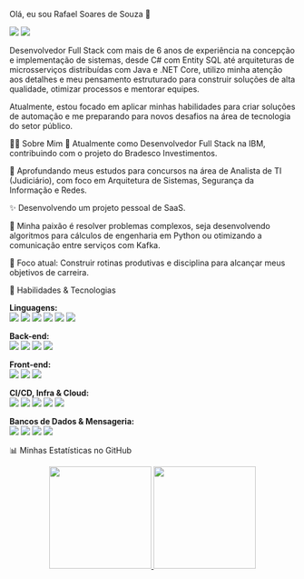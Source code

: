 Olá, eu sou Rafael Soares de Souza 👋
<p align="left">
<a href="https://www.linkedin.com/in/rafael-citriny1994/" target="_blank"><img src="https://img.shields.io/badge/-LinkedIn-0077B5?style=for-the-badge&logo=linkedin&logoColor=white" /></a>
<a href="mailto:rlcitriny@gmail.com"><img src="https://img.shields.io/badge/-Email-D14836?style=for-the-badge&logo=gmail&logoColor=white" /></a>
</p>

Desenvolvedor Full Stack com mais de 6 anos de experiência na concepção e implementação de sistemas, desde C# com Entity SQL até arquiteturas de microsserviços distribuídas com Java e .NET Core, utilizo minha atenção aos detalhes e meu pensamento estruturado para construir soluções de alta qualidade, otimizar processos e mentorar equipes.

Atualmente, estou focado em aplicar minhas habilidades para criar soluções de automação e me preparando para novos desafios na área de tecnologia do setor público.

👨‍💻 Sobre Mim
🔭 Atualmente como Desenvolvedor Full Stack na IBM, contribuindo com o projeto do Bradesco Investimentos.

🌱 Aprofundando meus estudos para concursos na área de Analista de TI (Judiciário), com foco em Arquitetura de Sistemas, Segurança da Informação e Redes.

✨ Desenvolvendo um projeto pessoal de SaaS.

💬 Minha paixão é resolver problemas complexos, seja desenvolvendo algoritmos para cálculos de engenharia em Python ou otimizando a comunicação entre serviços com Kafka.

🎯 Foco atual: Construir rotinas produtivas e disciplina para alcançar meus objetivos de carreira.

🚀 Habilidades & Tecnologias
<p align="left">
<strong>Linguagens:</strong><br>
<img src="https://img.shields.io/badge/Java-ED8B00?style=for-the-badge&logo=openjdk&logoColor=white" />
<img src="https://img.shields.io/badge/Python-3776AB?style=for-the-badge&logo=python&logoColor=white" />
<img src="https://img.shields.io/badge/TypeScript-3178C6?style=for-the-badge&logo=typescript&logoColor=white" />
<img src="https://www.google.com/search?q=https://img.shields.io/badge/C%2523-239120%3Fstyle%3Dfor-the-badge%26logo%3Dc-sharp%26logoColor%3Dwhite" />
<img src="https://img.shields.io/badge/JavaScript-F7DF1E?style=for-the-badge&logo=javascript&logoColor=black" />
<img src="https://img.shields.io/badge/SQL-4479A1?style=for-the-badge&logo=postgresql&logoColor=white" />
</p>
<p align="left">
<strong>Back-end:</strong><br>
<img src="https://www.google.com/search?q=https://img.shields.io/badge/Spring_Boot-6DB33F%3Fstyle%3Dfor-the-badge%26logo%3Dspring-boot%26logoColor%3Dwhite" />
<img src="https://www.google.com/search?q=https://img.shields.io/badge/.NET-512BD4%3Fstyle%3Dfor-the-badge%26logo%3Ddotnet%26logoColor%3Dwhite" />
<img src="https://www.google.com/search?q=https://img.shields.io/badge/Hibernate-59666C%3Fstyle%3Dfor-the-badge%26logo%3Dhibernate%26logoColor%3Dwhite" />
<img src="https://www.google.com/search?q=https://img.shields.io/badge/Quarkus-4695EB%3Fstyle%3Dfor-the-badge%26logo%3Dquarkus%26logoColor%3Dwhite" />
</p>
<p align="left">
<strong>Front-end:</strong><br>
<img src="https://img.shields.io/badge/Angular-DD0031?style=for-the-badge&logo=angular&logoColor=white" />
<img src="https://img.shields.io/badge/React-61DAFB?style=for-the-badge&logo=react&logoColor=black" />
<img src="https://www.google.com/search?q=https://img.shields.io/badge/Redux-764ABC%3Fstyle%3Dfor-the-badge%26logo%3Dredux%26logoColor%3Dwhite" />
</p>
<p align="left">
<strong>CI/CD, Infra & Cloud:</strong><br>
<img src="https://img.shields.io/badge/Docker-2496ED?style=for-the-badge&logo=docker&logoColor=white" />
<img src="https://www.google.com/search?q=https://img.shields.io/badge/Kubernetes-326CE5%3Fstyle%3Dfor-the-badge%26logo%3Dkubernetes%26logoColor%3Dwhite" />
<img src="https://img.shields.io/badge/Git-F05032?style=for-the-badge&logo=git&logoColor=white" />
<img src="https://www.google.com/search?q=https://img.shields.io/badge/Bitbucket-0052CC%3Fstyle%3Dfor-the-badge%26logo%3Dbitbucket%26logoColor%3Dwhite" />
<img src="https://www.google.com/search?q=https://img.shields.io/badge/Jenkins-D24939%3Fstyle%3Dfor-the-badge%26logo%3Djenkins%26logoColor%3Dwhite" />
</p>
<p align="left">
<strong>Bancos de Dados & Mensageria:</strong><br>
<img src="https://img.shields.io/badge/PostgreSQL-336791?style=for-the-badge&logo=postgresql&logoColor=white" />
<img src="https://www.google.com/search?q=https://img.shields.io/badge/SQL_Server-CC2927%3Fstyle%3Dfor-the-badge%26logo%3Dmicrosoft-sql-server%26logoColor%3Dwhite" />
<img src="https://www.google.com/search?q=https://img.shields.io/badge/MongoDB-47A248%3Fstyle%3Dfor-the-badge%26logo%3Dmongodb%26logoColor%3Dwhite" />
<img src="https://img.shields.io/badge/Apache_Kafka-231F20?style=for-the-badge&logo=apache-kafka&logoColor=white" />
</p>

📊 Minhas Estatísticas no GitHub
<p align="center">
<a href="https://github.com/RafaelCitriny">
<img height="180em" src="https://www.google.com/search?q=https://github-readme-stats.vercel.app/api%3Fusername%3DRafaelCitriny%26show_icons%3Dtrue%26theme%3Ddracula%26include_all_commits%3Dtrue%26count_private%3Dtrue"/>
<img height="180em" src="https://www.google.com/search?q=https://github-readme-stats.vercel.app/api/top-langs/%3Fusername%3DRafaelCitriny%26layout%3Dcompact%26langs_count%3D7%26theme%3Ddracula"/>
</a>
</p>
